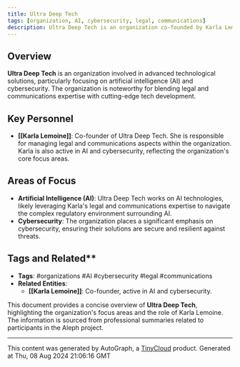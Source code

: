 ```yaml
---
title: Ultra Deep Tech
tags: [organization, AI, cybersecurity, legal, communications]
description: Ultra Deep Tech is an organization co-founded by Karla Lemoine, which handles legal and communications, and is active in AI and cybersecurity.
---
```

## Overview
**Ultra Deep Tech** is an organization involved in advanced technological solutions, particularly focusing on artificial intelligence (AI) and cybersecurity. The organization is noteworthy for blending legal and communications expertise with cutting-edge tech development.

## Key Personnel
- **[[Karla Lemoine]]**: Co-founder of Ultra Deep Tech. She is responsible for managing legal and communications aspects within the organization. Karla is also active in AI and cybersecurity, reflecting the organization's core focus areas.

## Areas of Focus
- **Artificial Intelligence (AI)**: Ultra Deep Tech works on AI technologies, likely leveraging Karla's legal and communications expertise to navigate the complex regulatory environment surrounding AI.
- **Cybersecurity**: The organization places a significant emphasis on cybersecurity, ensuring their solutions are secure and resilient against threats.

## Tags and Related**
- **Tags**: #organizations #AI #cybersecurity #legal #communications
- **Related Entities**:
  - **[[Karla Lemoine]]**: Co-founder, active in AI and cybersecurity.
  
This document provides a concise overview of **Ultra Deep Tech**, highlighting the organization's focus areas and the role of Karla Lemoine. The information is sourced from professional summaries related to participants in the Aleph project.

---
This content was generated by AutoGraph, a [TinyCloud](https://tinycloud.xyz/) product.
Generated at  Thu, 08 Aug 2024 21:06:16 GMT